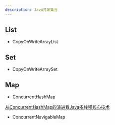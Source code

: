 ```yaml
---
description: Java并发集合
---
```


## List

- CopyOnWriteArrayList

## Set

- CopyOnWriteArraySet

## Map

- ConcurrentHashMap

[从ConcurrentHashMap的演进看Java多线程核心技术](http://www.jasongj.com/java/concurrenthashmap/)

- ConcurrentNavigableMap
